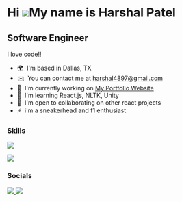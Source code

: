 Hi ![](https://user-images.githubusercontent.com/18350557/176309783-0785949b-9127-417c-8b55-ab5a4333674e.gif)My name is Harshal Patel
=====================================================================================================================================

Software Engineer
-----------------

I love code!!

* 🌍  I'm based in Dallas, TX
* ✉️  You can contact me at [harshal4897@gmail.com](mailto:harshal4897@gmail.com)
* 🚀  I'm currently working on [My Portfolio Website](https://github.com/im-harshal/react-portfolio)
* 🧠  I'm learning React.js, NLTK, Unity
* 🤝  I'm open to collaborating on other react projects
* ⚡  i'm a sneakerhead and f1 enthusiast

### Skills


<p align="left">
  <a href="https://skillicons.dev">
    <img src="https://skillicons.dev/icons?i=java,py,cpp,html,css,js,react,spring,mysql,mongodb,sklearn,unity" />
  </a>
</p>
<p align="left">
  <a href="https://skillicons.dev">
    <img src="https://skillicons.dev/icons?i=vscode,idea,eclipse,postman" />
  </a>
</p>

### Socials

<p align="left">
  <a href="https://www.linkedin.com/in/hp97" > 
    <img src="https://skillicons.dev/icons?i=linkedin" />
  </a>
  <a href="https://www.instagram.com/emharshal/" > 
    <img src="https://skillicons.dev/icons?i=instagram" />
  </a>
</p>
